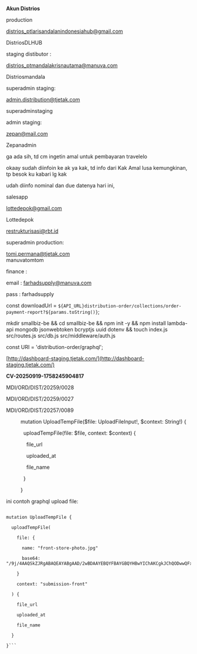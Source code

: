 

**Akun Distrios**

  

  

  

production

distrios_ptlarisandalanindonesiahub@gmail.com

DistriosDLHUB

  

  

staging distibutor :

distrios_ptmandalakrisnautama@manuva.com

Distriosmandala

  

  

  

superadmin staging:

admin.distribution@tjetak.com

superadminstaging

  

  

admin staging:

[zepan@mail.com](mailto:zepan@mail.com)

Zepanadmin

  

  

  

  

  

ga ada sih, td cm ingetin amal untuk pembayaran travelelo

  

  

okaay sudah diinfoin ke ak ya kak, td info dari Kak Amal lusa kemungkinan, tp besok ku kabari lg kak

  

udah diinfo nominal dan due datenya hari ini,

  

  

salesapp

lottedepok@gmail.com

Lottedepok

  

restrukturisasi@rbt.id

  

superadmin production:

[tomi.permana@tjetak.com](mailto:tomi.permana@manuva.com)  
manuvatomtom

  

finance :

email : farhadsupply@manuva.com

pass : farhadsupply

  

const downloadUrl = `${API_URL}distribution-order/collections/order-payment-report?${params.toString()}`;

  

  

mkdir smallbiz-be && cd smallbiz-be && npm init -y && npm install lambda-api mongodb jsonwebtoken bcryptjs uuid dotenv && touch index.js src/routes.js src/db.js src/middleware/auth.js

  

  

  

  

const URI = 'distribution-order/graphql';

  

  

[http://dashboard-staging.tjetak.com/](http://dashboard-staging.tjetak.com/)

  

  

  

**CV-20250919-1758245904817**

MDI/ORD/DIST/20259/0028

MDI/ORD/DIST/20259/0027

  

MDI/ORD/DIST/20257/0089

  

  

          mutation UploadTempFile($file: UploadFileInput!, $context: String!) {

            uploadTempFile(file: $file, context: $context) {

              file_url

              uploaded_at

              file_name

            }

          }

ini contoh graphql upload file:

```

mutation UploadTempFile {

  uploadTempFile(

    file: {

      name: "front-store-photo.jpg"

      base64: "/9j/4AAQSkZJRgABAQEAYABgAAD/2wBDAAYEBQYFBAYGBQYHBwYIChAKCgkJChQODwwQFxQYGBcUFhYaHSUfGhsjHBYWICwgIyYnKSopGR8tMC0oMCUoKSj/2wBDAQcHBwoIChMKChMoGhYaKCgoKCgoKCgoKCgoKCgoKCgoKCgoKCgoKCgoKCgoKCgoKCgoKCgoKCgoKCgoKCgoKCj/wAARCAABAAEDASIAAhEBAxEB/8QAFQABAQAAAAAAAAAAAAAAAAAAAAv/xAAUEAEAAAAAAAAAAAAAAAAAAAAA/8QAFQEBAQAAAAAAAAAAAAAAAAAAAAX/xAAUEQEAAAAAAAAAAAAAAAAAAAAA/9oADAMBAAIRAxEAPwCdABmX/9k="

    }

    context: "submission-front"

  ) {

    file_url

    uploaded_at

    file_name

  }

}```